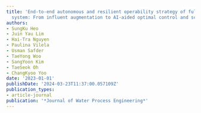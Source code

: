 ```yaml
---
title: 'End-to-end autonomous and resilient operability strategy of full-scale PN-SBR
  system: From influent augmentation to AI-aided optimal control and scheduling'
authors:
- SungKu Heo
- Juin Yau Lim
- Hai-Tra Nguyen
- Paulina Vilela
- Usman Safder
- TaeYong Woo
- SangYoon Kim
- TaeSeok Oh
- ChangKyoo Yoo
date: '2023-01-01'
publishDate: '2024-03-23T11:37:00.057109Z'
publication_types:
- article-journal
publication: '*Journal of Water Process Engineering*'
---
```

